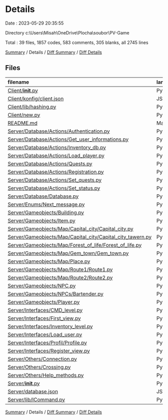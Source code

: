 # Details

Date : 2023-05-29 20:35:55

Directory c:\\Users\\Misah\\OneDrive\\Plocha\\soubor\\PV-Game

Total : 39 files,  1857 codes, 583 comments, 305 blanks, all 2745 lines

[Summary](results.md) / Details / [Diff Summary](diff.md) / [Diff Details](diff-details.md)

## Files
| filename | language | code | comment | blank | total |
| :--- | :--- | ---: | ---: | ---: | ---: |
| [Client/__init__.py](/Client/__init__.py) | Python | 119 | 1 | 14 | 134 |
| [Client/konfig/client.json](/Client/konfig/client.json) | JSON | 6 | 0 | 0 | 6 |
| [Client/lib/hashing.py](/Client/lib/hashing.py) | Python | 5 | 0 | 1 | 6 |
| [Client/new.py](/Client/new.py) | Python | 80 | 1 | 7 | 88 |
| [README.md](/README.md) | Markdown | 73 | 0 | 20 | 93 |
| [Server/Database/Actions/Authentication.py](/Server/Database/Actions/Authentication.py) | Python | 32 | 0 | 4 | 36 |
| [Server/Database/Actions/Get_user_informations.py](/Server/Database/Actions/Get_user_informations.py) | Python | 24 | 2 | 3 | 29 |
| [Server/Database/Actions/Inventory_db.py](/Server/Database/Actions/Inventory_db.py) | Python | 48 | 6 | 7 | 61 |
| [Server/Database/Actions/Load_player.py](/Server/Database/Actions/Load_player.py) | Python | 24 | 7 | 3 | 34 |
| [Server/Database/Actions/Quests.py](/Server/Database/Actions/Quests.py) | Python | 10 | 4 | 1 | 15 |
| [Server/Database/Actions/Registration.py](/Server/Database/Actions/Registration.py) | Python | 35 | 0 | 5 | 40 |
| [Server/Database/Actions/Set_quests.py](/Server/Database/Actions/Set_quests.py) | Python | 8 | 1 | 1 | 10 |
| [Server/Database/Actions/Set_status.py](/Server/Database/Actions/Set_status.py) | Python | 30 | 0 | 4 | 34 |
| [Server/Database/Database.py](/Server/Database/Database.py) | Python | 11 | 0 | 3 | 14 |
| [Server/Enums/Next_message.py](/Server/Enums/Next_message.py) | Python | 6 | 3 | 2 | 11 |
| [Server/Gameobjects/Building.py](/Server/Gameobjects/Building.py) | Python | 110 | 58 | 26 | 194 |
| [Server/Gameobjects/Item.py](/Server/Gameobjects/Item.py) | Python | 14 | 24 | 4 | 42 |
| [Server/Gameobjects/Map/Capital_city/Capital_city.py](/Server/Gameobjects/Map/Capital_city/Capital_city.py) | Python | 57 | 3 | 10 | 70 |
| [Server/Gameobjects/Map/Capital_city/Capital_city_tawern.py](/Server/Gameobjects/Map/Capital_city/Capital_city_tawern.py) | Python | 18 | 0 | 4 | 22 |
| [Server/Gameobjects/Map/Forest_of_life/Forest_of_life.py](/Server/Gameobjects/Map/Forest_of_life/Forest_of_life.py) | Python | 25 | 0 | 3 | 28 |
| [Server/Gameobjects/Map/Gem_town/Gem_town.py](/Server/Gameobjects/Map/Gem_town/Gem_town.py) | Python | 19 | 0 | 2 | 21 |
| [Server/Gameobjects/Map/Place.py](/Server/Gameobjects/Map/Place.py) | Python | 145 | 0 | 31 | 176 |
| [Server/Gameobjects/Map/Route1/Route1.py](/Server/Gameobjects/Map/Route1/Route1.py) | Python | 21 | 0 | 3 | 24 |
| [Server/Gameobjects/Map/Route2/Route2.py](/Server/Gameobjects/Map/Route2/Route2.py) | Python | 20 | 0 | 2 | 22 |
| [Server/Gameobjects/NPC.py](/Server/Gameobjects/NPC.py) | Python | 10 | 14 | 2 | 26 |
| [Server/Gameobjects/NPCs/Bartender.py](/Server/Gameobjects/NPCs/Bartender.py) | Python | 84 | 0 | 12 | 96 |
| [Server/Gameobjects/Player.py](/Server/Gameobjects/Player.py) | Python | 86 | 76 | 8 | 170 |
| [Server/Interfaces/CMD_level.py](/Server/Interfaces/CMD_level.py) | Python | 29 | 26 | 9 | 64 |
| [Server/Interfaces/First_view.py](/Server/Interfaces/First_view.py) | Python | 87 | 57 | 19 | 163 |
| [Server/Interfaces/Inventory_level.py](/Server/Interfaces/Inventory_level.py) | Python | 230 | 74 | 29 | 333 |
| [Server/Interfaces/Load_user.py](/Server/Interfaces/Load_user.py) | Python | 31 | 11 | 2 | 44 |
| [Server/Interfaces/Profil/Profile.py](/Server/Interfaces/Profil/Profile.py) | Python | 47 | 28 | 10 | 85 |
| [Server/Interfaces/Register_view.py](/Server/Interfaces/Register_view.py) | Python | 166 | 55 | 27 | 248 |
| [Server/Others/Connection.py](/Server/Others/Connection.py) | Python | 50 | 42 | 9 | 101 |
| [Server/Others/Crossing.py](/Server/Others/Crossing.py) | Python | 16 | 40 | 5 | 61 |
| [Server/Others/Help_methods.py](/Server/Others/Help_methods.py) | Python | 8 | 27 | 1 | 36 |
| [Server/__init__.py](/Server/__init__.py) | Python | 63 | 12 | 11 | 86 |
| [Server/database.json](/Server/database.json) | JSON | 5 | 0 | 0 | 5 |
| [Server/lib/ICommand.py](/Server/lib/ICommand.py) | Python | 5 | 11 | 1 | 17 |

[Summary](results.md) / Details / [Diff Summary](diff.md) / [Diff Details](diff-details.md)